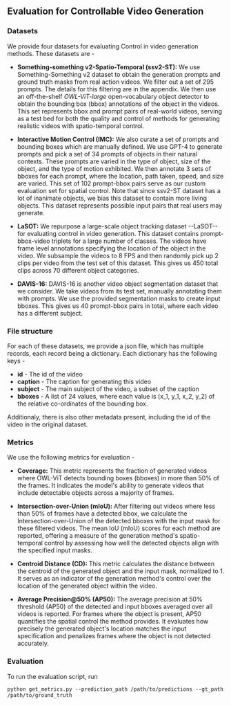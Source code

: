 ## Evaluation for Controllable Video Generation

### Datasets
We provide four datasets for evaluating Control in video generation methods. These datasets are - 
- **Something-something v2-Spatio-Temporal (ssv2-ST):** We use Something-Something v2 dataset to obtain the generation prompts and ground truth masks from real action videos. We filter out a set of 295 prompts. The details for this filtering are in the appendix. We then use an off-the-shelf *OWL-ViT-large* open-vocabulary object detector to obtain the bounding box (bbox) annotations of the object in the videos. This set represents bbox and prompt pairs of real-world videos, serving as a test bed for both the quality and control of methods for generating realistic videos with spatio-temporal control.

- **Interactive Motion Control (IMC):** We also curate a set of prompts and bounding boxes which are manually defined. We use GPT-4 to generate prompts and pick a set of 34 prompts of objects in their natural contexts. These prompts are varied in the type of object, size of the object, and the type of motion exhibited. We then annotate 3 sets of bboxes for each prompt, where the location, path taken, speed, and size are varied. This set of 102 prompt-bbox pairs serve as our custom evaluation set for spatial control. Note that since ssv2-ST dataset has a lot of inanimate objects, we bias this dataset to contain more living objects. This dataset represents possible input pairs that real users may generate.

- **LaSOT:** We repurpose a large-scale object tracking dataset --LaSOT-- for evaluating control in video generation. This dataset contains prompt-bbox-video triplets for a large number of classes. The videos have frame level annotations specifying the location of the object in the video. We subsample the videos to 8 FPS and then randomly pick up 2 clips per video from the test set of this dataset. This gives us 450 total clips across 70 different object categories.

- **DAVIS-16:** DAVIS-16 is another video object segmentation dataset that we consider. We take videos from its test set, manually annotating them with prompts. We use the provided segmentation masks to create input bboxes. This gives us 40 prompt-bbox pairs in total, where each video has a different subject.

### File structure
For each of these datasets, we provide a json file, which has multiple records, each record being a dictionary. Each dictionary has the following keys - 
- **id** - The id of the video
- **caption** - The caption for generating this video
- **subject** - The main subject of the video, a subset of the caption
- **bboxes** - A list of 24 values, where each value is (x_1, y_1, x_2, y_2) of the relative co-ordinates of the bounding box. 

Additionaly, there is also other metadata present, including the id of the video in the original dataset.


### Metrics
We use the following metrics for evaluation - 
- **Coverage:** This metric represents the fraction of generated videos where OWL-ViT detects bounding boxes (bboxes) in more than 50% of the frames. It indicates the model's ability to generate videos that include detectable objects across a majority of frames.

- **Intersection-over-Union (mIoU):** After filtering out videos where less than 50% of frames have a detected bbox, we calculate the Intersection-over-Union of the detected bboxes with the input mask for these filtered videos. The mean IoU (mIoU) scores for each method are reported, offering a measure of the generation method's spatio-temporal control by assessing how well the detected objects align with the specified input masks.

- **Centroid Distance (CD):** This metric calculates the distance between the centroid of the generated object and the input mask, normalized to 1. It serves as an indicator of the generation method's control over the location of the generated object within the video.

- **Average Precision@50% (AP50):** The average precision at 50% threshold (AP50) of the detected and input bboxes averaged over all videos is reported. For frames where the object is present, AP50 quantifies the spatial control the method provides. It evaluates how precisely the generated object's location matches the input specification and penalizes frames where the object is not detected accurately.

### Evaluation
To run the evaluation script, run
```
python get_metrics.py --prediction_path /path/to/predictions --gt_path /path/to/ground_truth
```
